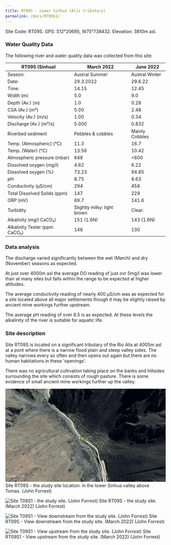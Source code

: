 ```yaml
---
title: RT09S - Lower Sinhua (Alis tributary)
permalink: /docs/RT09S1/
---
```



Site Code: RT09S.  GPS: S12°20695, W75°738432. Elevation:
3810m asl.


### Water Quality Data

The following river and water quality data was collected from this site:

|     RT09S (Sinhua)                   |     March 2022                     |     June 2022         |
|--------------------------------------|------------------------------------|-----------------------|
|     Season:                          |     Austral Summer                 |     Austral Winter    |
|     Date:                            |     29.3.2022                      |     29.6.22           |
|     Time:                            |     14.15                          |     12.45             |
|     Width (m)                        |     5.0                            |     9.0               |
|     Depth (Av.) (m)                  |     1.0                            |     0.28              |
|     CSA (Av.) (m²)                   |     5.00                           |     2.48              |
|     Velocity (Av.) (m/s)             |     1.00                           |     0.34              |
|     Discharge (Av.) (m³/s)           |     5.000                          |     0.832             |
|     Riverbed sediment                |     Pebbles & cobbles              |     Mainly Cobbles    |
|     Temp. (Atmospheric) (°C)         |     11.3                           |     16.7              |
|     Temp. (Water) (°C)               |     13.56                          |     10.42             |
|     Atmospheric pressure (mbar)      |     648                            |     <600              |
|     Dissolved oxygen (mg/l)          |     4.62                           |     6.22              |
|     Dissolved oxygen (%)             |     73.23                          |     94.85             |
|     pH                               |     8.75                           |     8.63              |
|     Conductivity (µS/cm)             |     294                            |     458               |
|     Total Dissolved Solids (ppm)     |     147                            |     229               |
|     ORP (mV)                         |     69.7                           |     141.6             |
|     Turbidity                        |     Slightly milky: light brown    |     Clear:            |
|     Alkalinity (mg/l CaCO₃)          |     151 (1.6N)                     |     143 (1.6N)        |
|     Alkalinity Tester (ppm CaCO₃)    |     148                            |     130               |


### Data analysis
The discharge varied significantly between the wet (March) and dry (November) seasons as expected.

At just over 4000m asl the average DO reading of just ovr 5mg/l was lower than at many sites but falls within the range to be expected at higher altitudes.

The average conductivity reading of nearly 400 µS/cm was as expected for a site located above all major settlements though it may be slightly raised by ancient mine workings further upstream.

The average pH reading of over 8.5 is as expected. At these levels the alkalinity of the river is suitable for aquatic life. 


### Site description
Site RT09S is located on a significant tributary of the Rio Alis at 4005m asl at a pont where there is a narrow flood plain and steep valley sides. The valley narrows every so often and then opens out again but there are no human habitations in these 'openings'. 

There was no agricultural cultivation taking place on the banks and hillsides surrounding the site which consists of rough pasture. There is some evidence of small ancient mine workings further up the valley.


![Site RT09S1 - the study site location. (John Forrest)](/assets/SiteDescriptions/T9/RT9(Sinhua).jpg)
Site RT09S - the study site location: in the lower Sinhua valley above Tomas. (John Forrest)


![Site T09S1 - the study site. (John Forrest)](/assets/SiteDescriptions/T9/T9SStudysite.jpg)
Site RT09S - the study site. (March 2022) (John Forrest)


![Site T09S1 - View downstream from the study site. (John Forrest)](/assets/SiteDescriptions/T9/T9SViewdownstream.jpg)
Site RT09S - View downstream from the study site. (March 2022) (John Forrest)


![Site T09S1 - View upstream from the study site. (John Forrest)](/assets/SiteDescriptions/T9/T9SViewupstream.jpg)
Site RT09S1 - View upstream from the study site. (March 2022) (John Forrest)


